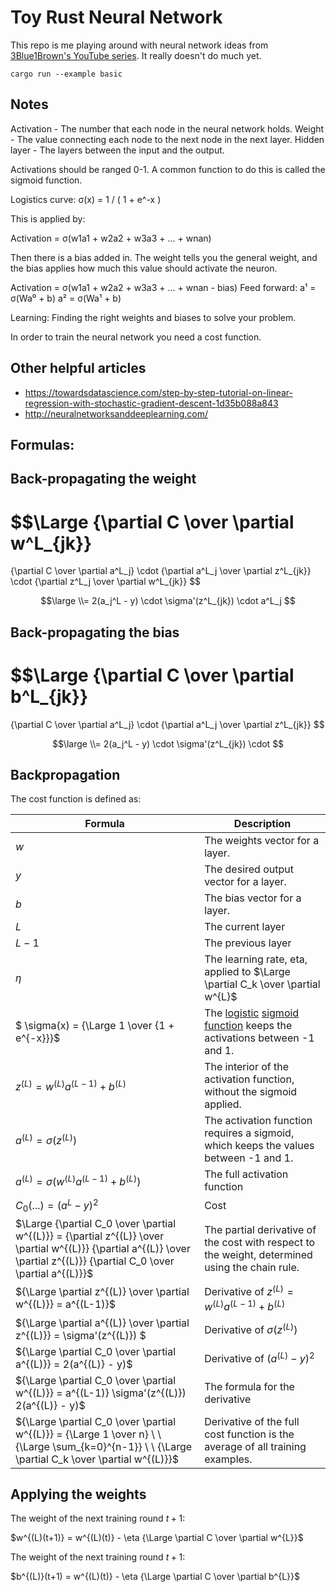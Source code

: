 # Toy Rust Neural Network

This repo is me playing around with neural network ideas from [3Blue1Brown's YouTube series](https://www.youtube.com/watch?v=aircAruvnKk&list=PLZHQObOWTQDNU6R1_67000Dx_ZCJB-3pi). It really doesn't do much yet.

```
cargo run --example basic
```

## Notes

Activation - The number that each node in the neural network holds.
Weight - The value connecting each node to the next node in the next layer.
Hidden layer - The layers between the input and the output.

Activations should be ranged 0-1. A common function to do this is called the sigmoid function.

Logistics curve:
σ(x) = 1 / ( 1 + e^-x )

This is applied by:

Activation = σ(w1a1 + w2a2 + w3a3 + ... + wnan)

Then there is a bias added in. The weight tells you the general weight, and the bias applies how much this value should activate the neuron.

Activation = σ(w1a1 + w2a2 + w3a3 + ... + wnan - bias)
Feed forward:
  a¹ = σ(Wa⁰ + b)
  a² = σ(Wa¹ + b)

Learning: Finding the right weights and biases to solve your problem.

In order to train the neural network you need a cost function.

## Other helpful articles

* https://towardsdatascience.com/step-by-step-tutorial-on-linear-regression-with-stochastic-gradient-descent-1d35b088a843
* http://neuralnetworksanddeeplearning.com/

## Formulas:

## Back-propagating the weight

$$\Large
{\partial C     \over \partial w^L_{jk}}
=
{\partial C     \over \partial a^L_j}     \cdot
{\partial a^L_j \over \partial z^L_{jk}}  \cdot
{\partial z^L_j \over \partial w^L_{jk}}
$$

$$\large
\\=
2(a_j^L - y)                              \cdot
\sigma'(z^L_{jk})                         \cdot
a^L_j
$$

## Back-propagating the bias

$$\Large
{\partial C     \over \partial b^L_{jk}}
=
{\partial C     \over \partial a^L_j}     \cdot
{\partial a^L_j \over \partial z^L_{jk}}
$$

$$\large
\\=
2(a_j^L - y)                              \cdot
\sigma'(z^L_{jk})                         \cdot
$$

## Backpropagation


The cost function is defined as:

| Formula | Description |
| ------- | ----------- |
| $w$ | The weights vector for a layer.
| $y$ | The desired output vector for a layer.
| $b$ | The bias vector for a layer.
| $L$ | The current layer
| $L-1$ | The previous layer
| $\eta$ | The learning rate, eta, applied to $\Large \partial C_k \over \partial w^{L}$
| $ \sigma(x) = {\Large 1 \over {1 + e^{-x}}}$ | The [logistic](https://en.wikipedia.org/wiki/Logistic_function) [sigmoid function](https://en.wikipedia.org/wiki/Sigmoid_function) keeps the activations between -1 and 1.
| $z^{(L)} = w^{(L)}a^{(L-1)}+b^{(L)}$ | The interior of the activation function, without the sigmoid applied.
| $a^{(L)}=σ(z^{(L)})$ | The activation function requires a sigmoid, which keeps the values between -1 and 1.
| $a^{(L)}=σ(w^{(L)}a^{(L-1)}+b^{(L)})$ | The full activation function
| $C_0(...) = (a^L-y)^2$ | Cost
| $\Large {\partial C_0 \over \partial w^{(L)}} = {\partial z^{(L)} \over \partial w^{(L)}} {\partial a^{(L)} \over \partial z^{(L)}} {\partial C_0 \over \partial a^{(L)}}$ | The partial derivative of the cost with respect to the weight, determined using the chain rule.
| ${\Large \partial z^{(L)} \over \partial w^{(L)}} = a^{(L-1)}$ | Derivative of  $z^{(L)} = w^{(L)}a^{(L-1)}+b^{(L)}$
| ${\Large \partial a^{(L)} \over \partial z^{(L)}} = \sigma'(z^{(L)}) $ | Derivative of $\sigma(z^{(L)})$
| ${\Large \partial C_0 \over \partial a^{(L)}} = 2(a^{(L)} - y)$ | Derivative of  $(a^{(L)} - y)^2$
| ${\Large \partial C_0 \over \partial w^{(L)}} = a^{(L-1)} \sigma'(z^{(L)}) 2(a^{(L)} - y)$ | The formula for the derivative
| ${\Large \partial C_0 \over \partial w^{(L)}} = {\Large 1 \over n} \ \ {\Large \sum_{k=0}^{n-1}} \ \ {\Large \partial C_k \over \partial w^{(L)}}$ | Derivative of the full cost function is the average of all training examples.


## Applying the weights

The weight of the next training round $t + 1$:

$w^{(L)(t+1)} = w^{(L)(t)} - \eta {\Large \partial C \over \partial w^{L}}$

The weight of the next training round $t + 1$:

$b^{(L)}(t+1) = w^{(L)(t)} - \eta {\Large \partial C \over \partial b^{L}}$
